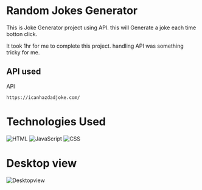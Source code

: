 # Random Jokes Generator

This is Joke Generator project  using API. this will Generate a joke each time botton click.

It took 1hr for me to complete this project.
handling API was something tricky for me.

## API used

API 
```
https://icanhazdadjoke.com/

```


# Technologies Used
![HTML](https://img.shields.io/badge/-HTML-brightgreen) 
![JavaScript](https://img.shields.io/badge/-javaScript-yellow ) 
![CSS](https://img.shields.io/badge/CSS-green ) 

# Desktop view

![Desktopview]() 
